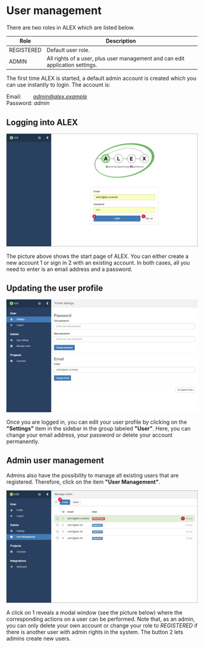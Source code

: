 # User management

There are two roles in ALEX which are listed below.

| Role       | Description                                                                   |
|------------|-------------------------------------------------------------------------------|
| REGISTERED | Default user role.                                                            | 
| ADMIN      | All rights of a user, plus user management and can edit application settings. |

The first time ALEX is started, a default admin account is created which you can use instantly to login.
The account is:

Email: &nbsp;&nbsp;&nbsp;&nbsp;&nbsp;&nbsp; <em>admin@alex.example</em><br>
Password: <em>admin</em>


## Logging into ALEX

![Login](./assets/login.jpg)

The picture above shows the start page of ALEX. 
You can either create a new account <span class="label">1</span> or sign in <span class="label">2</span> with an existing account.
In both cases, all you need to enter is an email address and a password.


## Updating the user profile

![Profile](./assets/profile.jpg)

Once you are logged in, you can edit your user profile by clicking on the **"Settings"** item in the sidebar in the group labeled **"User"**.
Here, you can change your email address, your password or delete your account permanently.


## Admin user management

Admins also have the possibility to manage all existing users that are registered.
Therefore, click on the item **"User Management"**.

![User Management 1](./assets/user-management-1.jpg)

A click on <span class="label">1</span> reveals a modal window (see the picture below) where the corresponding actions on a user can be performed.
Note that, as an admin, you can only delete your own account or change your role to *REGISTERED* if there is another user with admin rights in the system.
The button <span class="label">2</span> lets admins create new users.

